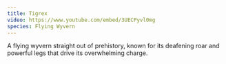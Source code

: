 ```yaml
---
title: Tigrex
video: https://www.youtube.com/embed/3UECPyvl0mg
species: Flying Wyvern
---
```


A flying wyvern straight out of prehistory, known for its deafening roar and powerful legs that drive its overwhelming charge.
